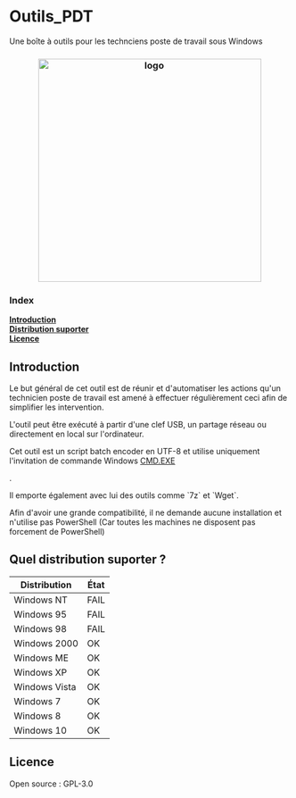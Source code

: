 # Outils_PDT
Une boîte à outils pour les technciens poste de travail sous Windows
<h3 align="center"><img src="https://i.ibb.co/j4jDqvC/image.png" alt="logo" height="400px"></h3>

### Index
**[Introduction](https://github.com/leghort/Outils_PDT#introduction)**</br>
**[Distribution suporter](https://github.com/leghort/Outils_PDT#quel-distribution-suporter-)**</br>
**[Licence](https://github.com/leghort/Outils_PDT#licence)**</br>

## Introduction
Le but général de cet outil est de réunir et d'automatiser les actions qu'un technicien poste de travail est amené à effectuer régulièrement ceci afin de simplifier les intervention.

L'outil peut être exécuté à partir d'une clef USB, un partage réseau ou directement en local sur l'ordinateur.

<p>Cet outil est un script batch encoder en UTF-8 et utilise uniquement l'invitation de commande Windows <a href=https://fr.wikipedia.org/wiki/Cmd> CMD.EXE</a></p>.
<p>Il emporte également avec lui des outils comme `7z` et `Wget`.</p>
<p>Afin d'avoir une grande compatibilité, il ne demande aucune installation et n'utilise pas PowerShell (Car toutes les machines ne disposent pas forcement de PowerShell)</p>


## Quel distribution suporter ?

| Distribution |    État    |
| ------------ | ------------- |
| Windows NT   | FAIL |
| Windows 95   | FAIL |
| Windows 98   | FAIL |
| Windows 2000 |  OK  |
| Windows ME   |  OK  |
| Windows XP   |  OK  |
| Windows Vista|  OK  |
| Windows 7    |  OK  |
| Windows 8    |  OK  |
| Windows 10   |  OK  |

## Licence
Open source : GPL-3.0
